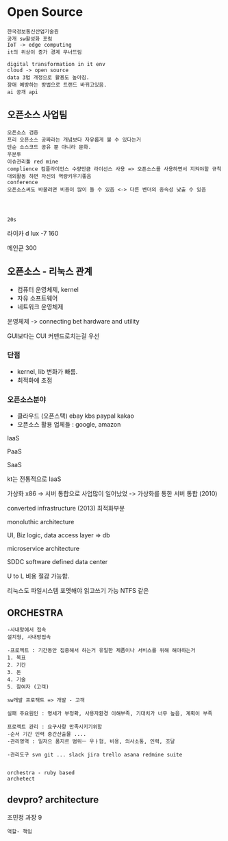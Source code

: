 # Open Source

```
한국정보통신산업기술원	
공개 sw활성화 포럼
IoT -> edge computing 
it의 위상이 증가 경계 무너뜨림

```

```
digital transformation in it env
cloud -> open source 
data 3법 개정으로 활용도 높아짐.
장애 예방하는 방법으로 트랜드 바뀌고있음.
ai 공개 api
```



## 오픈소스 사업팀

```
오픈소스 검증
프리 오픈소스 공짜라는 개념보다 자유롭게 볼 수 있다는거
단순 소스코드 공유 뿐 아니라 문화.
우분투
이슈관리툴 red mine	
complience 컴플라이언스 수량만큼 라이선스 사용 => 오픈소스를 사용하면서 지켜야할 규칙
대외활동 하면 자신의 역량키우기좋음
conference 
오픈소스써도 바꿀려면 비용이 많이 들 수 있음 <-> 다른 벤더의 종속성 낮출 수 있음




20s
```



라이카 d lux -7 160

메인쿤 300

## 오픈소스 - 리눅스 관계

* 컴퓨터 운영체제,  kernel 
* 자유 소프트웨어
* 네트워크 운영체제

운영체제 -> connecting bet hardware and  utility 

GUI보다는 CUI 커맨드로치는걸 우선

### 단점

- kernel, lib  변화가 빠름.
- 최적화에 초점



### 오픈소스분야

* 클라우드 (오픈스택) ebay kbs paypal kakao
* 오픈소스 활용 업체들 : google, amazon



IaaS

PaaS

SaaS

kt는 전통적으로 IaaS

가상화 x86 -> 서버 통합으로 사업많이 일어났었 -> 가상화를 통한 서버 통합 (2010)

converted infrastructure (2013) 최적화부분

monoluthic architecture

UI, Biz logic, data access layer => db 

microservice architecture

SDDC software defined data center

U to L 비용 절감 가능함.

리눅스도 파일시스템 포멧해야 읽고쓰기 가능 NTFS 같은





## ORCHESTRA

```
-사내망에서 접속
설치형, 사내망접속

-프로젝트 : 기간동안 집중해서 하는거 유일한 제품이나 서비스를 위해 해야하는거
1. 목표
2. 기간
3. 돈
4. 기술
5. 참여자 (고객)

sw개발 프로잭트 => 개발 - 고객

실패 주요원인 : 명세가 부정확, 사용자환경 이해부족, 기대치가 너무 높음, 계획이 부족

프로젝트 관리 : 요구사항 만족시키기위함
-순서 기간 인력 중간산출물 ....
-관리영역 : 일저으 품지르 범위ㅡ 우ㅏ험, 비용, 의사소통, 인력, 조달

-관리도구 svn git ... slack jira trello asana redmine suite


orchestra - ruby based 
archetect 

```



## devpro? architecture

조민정 과장 9

```
역할- 책임

```

















